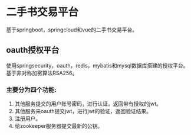 # 二手书交易平台
基于springboot，springcloud和vue的二手书交易平台。

## oauth授权平台
使用springsecurity，oauth，redis，mybatis和mysql数据库搭建的授权平台。  
基于非对称加密算法RSA256。  
### 主要分为四个功能:  
1. 其他服务提交的用户账号密码，进行认证，返回带有授权的jwt。
2. 其他服务来oauth提交jwt，进行jwt的验证，返回验证结果。
3. 注册用户。  
4. 给zookeeper服务器提交最新的公钥。

